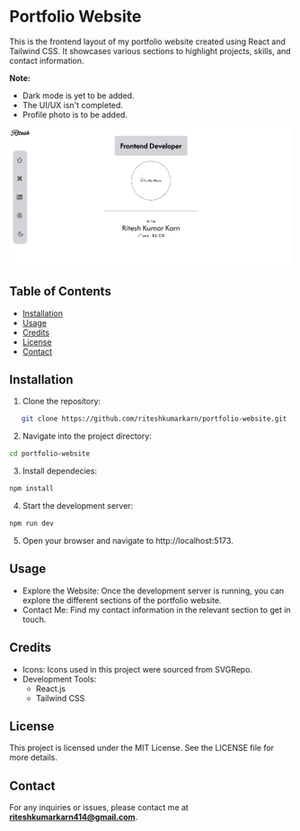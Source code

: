 # Portfolio Website

This is the frontend layout of my portfolio website created using React and Tailwind CSS. It showcases various sections to highlight projects, skills, and contact information.

**Note:**

- Dark mode is yet to be added.
- The UI/UX isn't completed.
- Profile photo is to be added.

![Portfolio](./src/assets/Projects/Portfolio.png)

## Table of Contents

- [Installation](#installation)
- [Usage](#usage)
- [Credits](#credits)
- [License](#license)
- [Contact](#contact)

## Installation

1. Clone the repository:

```bash
   git clone https://github.com/riteshkumarkarn/portfolio-website.git
```

2. Navigate into the project directory:

```bash
cd portfolio-website
```

3. Install dependecies:

```bash
npm install
```

4. Start the development server:

```bash
npm run dev
```

5. Open your browser and navigate to http://localhost:5173.

## Usage

- Explore the Website: Once the development server is running, you can explore the different sections of the portfolio website.
- Contact Me: Find my contact information in the relevant section to get in touch.

## Credits

- Icons: Icons used in this project were sourced from SVGRepo.
- Development Tools:
  - React.js
  - Tailwind CSS

## License

This project is licensed under the MIT License. See the LICENSE file for more details.

## Contact

For any inquiries or issues, please contact me at <span style="color: #70B0FF;">**riteshkumarkarn414@gmail.com**</span>.
